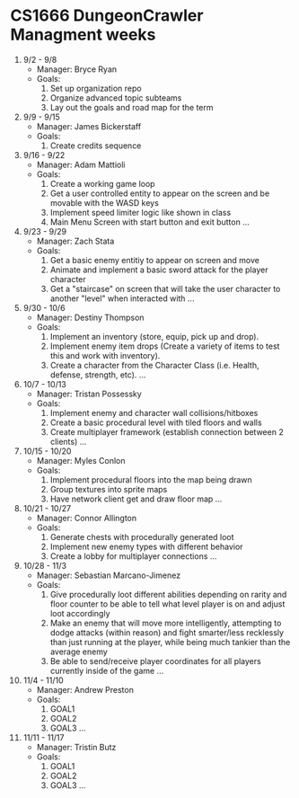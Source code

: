 # CS1666 DungeonCrawler Managment weeks

1. 9/2 - 9/8
	* Manager: Bryce Ryan
	* Goals:
		1. Set up organization repo
		2. Organize advanced topic subteams
		3. Lay out the goals and road map for the term
1. 9/9 - 9/15
	* Manager: James Bickerstaff
	* Goals:
		1. Create credits sequence
1. 9/16 - 9/22
	* Manager: Adam Mattioli
	* Goals:
		1. Create a working game loop
		2. Get a user controlled entity to appear on the screen and be movable with the WASD keys
		3. Implement speed limiter logic like shown in class
		4. Main Menu Screen with start button and exit button
		...
1. 9/23 - 9/29
	* Manager: Zach Stata
	* Goals:
		1. Get a basic enemy entitiy to appear on screen and move
		2. Animate and implement a basic sword attack for the player character
		3. Get a "staircase" on screen that will take the user character to another "level" when interacted with
		...
1. 9/30 - 10/6
	* Manager: Destiny Thompson
	* Goals:
		1. Implement an inventory (store, equip, pick up and drop).
		2. Implement enemy item drops (Create a variety of items to test this and work with inventory).
		3. Create a character from the Character Class (i.e. Health, defense, strength, etc).
		...
1. 10/7 - 10/13
	* Manager: Tristan Possessky
	* Goals:
		1. Implement enemy and character wall collisions/hitboxes
		2. Create a basic procedural level with tiled floors and walls
		3. Create multiplayer framework (establish connection between 2 clients) 
		...
1. 10/15 - 10/20
	* Manager: Myles Conlon
	* Goals:
		1. Implement procedural floors into the map being drawn
		1. Group textures into sprite maps
		1. Have network client get and draw floor map
		...
1. 10/21 - 10/27
	* Manager: Connor Allington
	* Goals:
		1. Generate chests with procedurally generated loot
		1. Implement new enemy types with different behavior
		1. Create a lobby for multiplayer connections
		...
1. 10/28 - 11/3
	* Manager: Sebastian Marcano-Jimenez
	* Goals:
		1. Give procedurally loot different abilities depending on rarity and floor counter to be able to tell what level player is on and adjust loot accordingly
		1. Make an enemy that will move more intelligently, attempting to dodge attacks (within reason) and fight smarter/less recklessly than just running at the player, while being much tankier than the average enemy
		1. Be able to send/receive player coordinates for all players currently inside of the game
		...
1. 11/4 - 11/10
	* Manager: Andrew Preston
	* Goals:
		1. GOAL1
		1. GOAL2
		1. GOAL3
		...
1. 11/11 - 11/17
	* Manager: Tristin Butz
	* Goals:
		1. GOAL1
		1. GOAL2
		1. GOAL3
		...		
